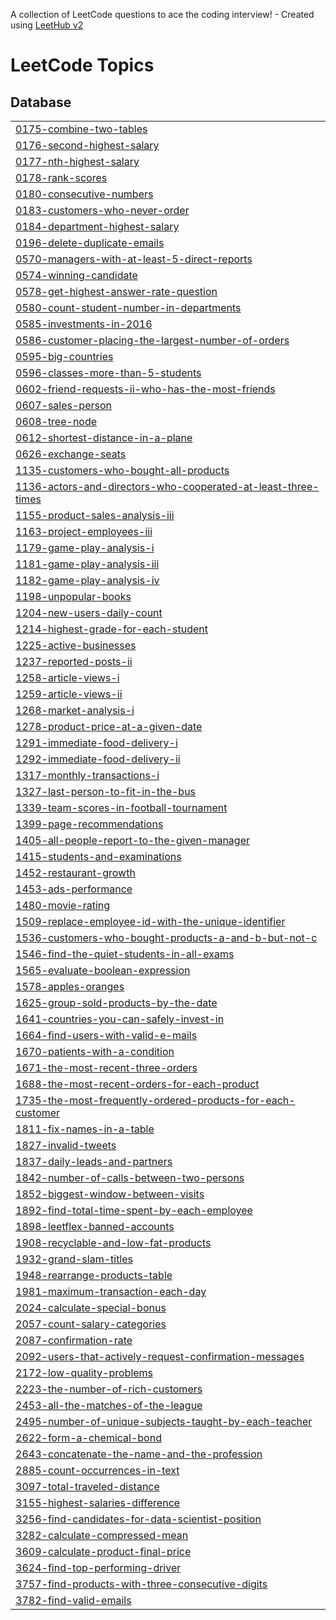 A collection of LeetCode questions to ace the coding interview! - Created using [LeetHub v2](https://github.com/arunbhardwaj/LeetHub-2.0)
<!---LeetCode Topics Start-->
# LeetCode Topics
## Database
|  |
| ------- |
| [0175-combine-two-tables](https://github.com/J-CECI/LeetCode/tree/master/0175-combine-two-tables) |
| [0176-second-highest-salary](https://github.com/J-CECI/LeetCode/tree/master/0176-second-highest-salary) |
| [0177-nth-highest-salary](https://github.com/J-CECI/LeetCode/tree/master/0177-nth-highest-salary) |
| [0178-rank-scores](https://github.com/J-CECI/LeetCode/tree/master/0178-rank-scores) |
| [0180-consecutive-numbers](https://github.com/J-CECI/LeetCode/tree/master/0180-consecutive-numbers) |
| [0183-customers-who-never-order](https://github.com/J-CECI/LeetCode/tree/master/0183-customers-who-never-order) |
| [0184-department-highest-salary](https://github.com/J-CECI/LeetCode/tree/master/0184-department-highest-salary) |
| [0196-delete-duplicate-emails](https://github.com/J-CECI/LeetCode/tree/master/0196-delete-duplicate-emails) |
| [0570-managers-with-at-least-5-direct-reports](https://github.com/J-CECI/LeetCode/tree/master/0570-managers-with-at-least-5-direct-reports) |
| [0574-winning-candidate](https://github.com/J-CECI/LeetCode/tree/master/0574-winning-candidate) |
| [0578-get-highest-answer-rate-question](https://github.com/J-CECI/LeetCode/tree/master/0578-get-highest-answer-rate-question) |
| [0580-count-student-number-in-departments](https://github.com/J-CECI/LeetCode/tree/master/0580-count-student-number-in-departments) |
| [0585-investments-in-2016](https://github.com/J-CECI/LeetCode/tree/master/0585-investments-in-2016) |
| [0586-customer-placing-the-largest-number-of-orders](https://github.com/J-CECI/LeetCode/tree/master/0586-customer-placing-the-largest-number-of-orders) |
| [0595-big-countries](https://github.com/J-CECI/LeetCode/tree/master/0595-big-countries) |
| [0596-classes-more-than-5-students](https://github.com/J-CECI/LeetCode/tree/master/0596-classes-more-than-5-students) |
| [0602-friend-requests-ii-who-has-the-most-friends](https://github.com/J-CECI/LeetCode/tree/master/0602-friend-requests-ii-who-has-the-most-friends) |
| [0607-sales-person](https://github.com/J-CECI/LeetCode/tree/master/0607-sales-person) |
| [0608-tree-node](https://github.com/J-CECI/LeetCode/tree/master/0608-tree-node) |
| [0612-shortest-distance-in-a-plane](https://github.com/J-CECI/LeetCode/tree/master/0612-shortest-distance-in-a-plane) |
| [0626-exchange-seats](https://github.com/J-CECI/LeetCode/tree/master/0626-exchange-seats) |
| [1135-customers-who-bought-all-products](https://github.com/J-CECI/LeetCode/tree/master/1135-customers-who-bought-all-products) |
| [1136-actors-and-directors-who-cooperated-at-least-three-times](https://github.com/J-CECI/LeetCode/tree/master/1136-actors-and-directors-who-cooperated-at-least-three-times) |
| [1155-product-sales-analysis-iii](https://github.com/J-CECI/LeetCode/tree/master/1155-product-sales-analysis-iii) |
| [1163-project-employees-iii](https://github.com/J-CECI/LeetCode/tree/master/1163-project-employees-iii) |
| [1179-game-play-analysis-i](https://github.com/J-CECI/LeetCode/tree/master/1179-game-play-analysis-i) |
| [1181-game-play-analysis-iii](https://github.com/J-CECI/LeetCode/tree/master/1181-game-play-analysis-iii) |
| [1182-game-play-analysis-iv](https://github.com/J-CECI/LeetCode/tree/master/1182-game-play-analysis-iv) |
| [1198-unpopular-books](https://github.com/J-CECI/LeetCode/tree/master/1198-unpopular-books) |
| [1204-new-users-daily-count](https://github.com/J-CECI/LeetCode/tree/master/1204-new-users-daily-count) |
| [1214-highest-grade-for-each-student](https://github.com/J-CECI/LeetCode/tree/master/1214-highest-grade-for-each-student) |
| [1225-active-businesses](https://github.com/J-CECI/LeetCode/tree/master/1225-active-businesses) |
| [1237-reported-posts-ii](https://github.com/J-CECI/LeetCode/tree/master/1237-reported-posts-ii) |
| [1258-article-views-i](https://github.com/J-CECI/LeetCode/tree/master/1258-article-views-i) |
| [1259-article-views-ii](https://github.com/J-CECI/LeetCode/tree/master/1259-article-views-ii) |
| [1268-market-analysis-i](https://github.com/J-CECI/LeetCode/tree/master/1268-market-analysis-i) |
| [1278-product-price-at-a-given-date](https://github.com/J-CECI/LeetCode/tree/master/1278-product-price-at-a-given-date) |
| [1291-immediate-food-delivery-i](https://github.com/J-CECI/LeetCode/tree/master/1291-immediate-food-delivery-i) |
| [1292-immediate-food-delivery-ii](https://github.com/J-CECI/LeetCode/tree/master/1292-immediate-food-delivery-ii) |
| [1317-monthly-transactions-i](https://github.com/J-CECI/LeetCode/tree/master/1317-monthly-transactions-i) |
| [1327-last-person-to-fit-in-the-bus](https://github.com/J-CECI/LeetCode/tree/master/1327-last-person-to-fit-in-the-bus) |
| [1339-team-scores-in-football-tournament](https://github.com/J-CECI/LeetCode/tree/master/1339-team-scores-in-football-tournament) |
| [1399-page-recommendations](https://github.com/J-CECI/LeetCode/tree/master/1399-page-recommendations) |
| [1405-all-people-report-to-the-given-manager](https://github.com/J-CECI/LeetCode/tree/master/1405-all-people-report-to-the-given-manager) |
| [1415-students-and-examinations](https://github.com/J-CECI/LeetCode/tree/master/1415-students-and-examinations) |
| [1452-restaurant-growth](https://github.com/J-CECI/LeetCode/tree/master/1452-restaurant-growth) |
| [1453-ads-performance](https://github.com/J-CECI/LeetCode/tree/master/1453-ads-performance) |
| [1480-movie-rating](https://github.com/J-CECI/LeetCode/tree/master/1480-movie-rating) |
| [1509-replace-employee-id-with-the-unique-identifier](https://github.com/J-CECI/LeetCode/tree/master/1509-replace-employee-id-with-the-unique-identifier) |
| [1536-customers-who-bought-products-a-and-b-but-not-c](https://github.com/J-CECI/LeetCode/tree/master/1536-customers-who-bought-products-a-and-b-but-not-c) |
| [1546-find-the-quiet-students-in-all-exams](https://github.com/J-CECI/LeetCode/tree/master/1546-find-the-quiet-students-in-all-exams) |
| [1565-evaluate-boolean-expression](https://github.com/J-CECI/LeetCode/tree/master/1565-evaluate-boolean-expression) |
| [1578-apples-oranges](https://github.com/J-CECI/LeetCode/tree/master/1578-apples-oranges) |
| [1625-group-sold-products-by-the-date](https://github.com/J-CECI/LeetCode/tree/master/1625-group-sold-products-by-the-date) |
| [1641-countries-you-can-safely-invest-in](https://github.com/J-CECI/LeetCode/tree/master/1641-countries-you-can-safely-invest-in) |
| [1664-find-users-with-valid-e-mails](https://github.com/J-CECI/LeetCode/tree/master/1664-find-users-with-valid-e-mails) |
| [1670-patients-with-a-condition](https://github.com/J-CECI/LeetCode/tree/master/1670-patients-with-a-condition) |
| [1671-the-most-recent-three-orders](https://github.com/J-CECI/LeetCode/tree/master/1671-the-most-recent-three-orders) |
| [1688-the-most-recent-orders-for-each-product](https://github.com/J-CECI/LeetCode/tree/master/1688-the-most-recent-orders-for-each-product) |
| [1735-the-most-frequently-ordered-products-for-each-customer](https://github.com/J-CECI/LeetCode/tree/master/1735-the-most-frequently-ordered-products-for-each-customer) |
| [1811-fix-names-in-a-table](https://github.com/J-CECI/LeetCode/tree/master/1811-fix-names-in-a-table) |
| [1827-invalid-tweets](https://github.com/J-CECI/LeetCode/tree/master/1827-invalid-tweets) |
| [1837-daily-leads-and-partners](https://github.com/J-CECI/LeetCode/tree/master/1837-daily-leads-and-partners) |
| [1842-number-of-calls-between-two-persons](https://github.com/J-CECI/LeetCode/tree/master/1842-number-of-calls-between-two-persons) |
| [1852-biggest-window-between-visits](https://github.com/J-CECI/LeetCode/tree/master/1852-biggest-window-between-visits) |
| [1892-find-total-time-spent-by-each-employee](https://github.com/J-CECI/LeetCode/tree/master/1892-find-total-time-spent-by-each-employee) |
| [1898-leetflex-banned-accounts](https://github.com/J-CECI/LeetCode/tree/master/1898-leetflex-banned-accounts) |
| [1908-recyclable-and-low-fat-products](https://github.com/J-CECI/LeetCode/tree/master/1908-recyclable-and-low-fat-products) |
| [1932-grand-slam-titles](https://github.com/J-CECI/LeetCode/tree/master/1932-grand-slam-titles) |
| [1948-rearrange-products-table](https://github.com/J-CECI/LeetCode/tree/master/1948-rearrange-products-table) |
| [1981-maximum-transaction-each-day](https://github.com/J-CECI/LeetCode/tree/master/1981-maximum-transaction-each-day) |
| [2024-calculate-special-bonus](https://github.com/J-CECI/LeetCode/tree/master/2024-calculate-special-bonus) |
| [2057-count-salary-categories](https://github.com/J-CECI/LeetCode/tree/master/2057-count-salary-categories) |
| [2087-confirmation-rate](https://github.com/J-CECI/LeetCode/tree/master/2087-confirmation-rate) |
| [2092-users-that-actively-request-confirmation-messages](https://github.com/J-CECI/LeetCode/tree/master/2092-users-that-actively-request-confirmation-messages) |
| [2172-low-quality-problems](https://github.com/J-CECI/LeetCode/tree/master/2172-low-quality-problems) |
| [2223-the-number-of-rich-customers](https://github.com/J-CECI/LeetCode/tree/master/2223-the-number-of-rich-customers) |
| [2453-all-the-matches-of-the-league](https://github.com/J-CECI/LeetCode/tree/master/2453-all-the-matches-of-the-league) |
| [2495-number-of-unique-subjects-taught-by-each-teacher](https://github.com/J-CECI/LeetCode/tree/master/2495-number-of-unique-subjects-taught-by-each-teacher) |
| [2622-form-a-chemical-bond](https://github.com/J-CECI/LeetCode/tree/master/2622-form-a-chemical-bond) |
| [2643-concatenate-the-name-and-the-profession](https://github.com/J-CECI/LeetCode/tree/master/2643-concatenate-the-name-and-the-profession) |
| [2885-count-occurrences-in-text](https://github.com/J-CECI/LeetCode/tree/master/2885-count-occurrences-in-text) |
| [3097-total-traveled-distance](https://github.com/J-CECI/LeetCode/tree/master/3097-total-traveled-distance) |
| [3155-highest-salaries-difference](https://github.com/J-CECI/LeetCode/tree/master/3155-highest-salaries-difference) |
| [3256-find-candidates-for-data-scientist-position](https://github.com/J-CECI/LeetCode/tree/master/3256-find-candidates-for-data-scientist-position) |
| [3282-calculate-compressed-mean](https://github.com/J-CECI/LeetCode/tree/master/3282-calculate-compressed-mean) |
| [3609-calculate-product-final-price](https://github.com/J-CECI/LeetCode/tree/master/3609-calculate-product-final-price) |
| [3624-find-top-performing-driver](https://github.com/J-CECI/LeetCode/tree/master/3624-find-top-performing-driver) |
| [3757-find-products-with-three-consecutive-digits](https://github.com/J-CECI/LeetCode/tree/master/3757-find-products-with-three-consecutive-digits) |
| [3782-find-valid-emails](https://github.com/J-CECI/LeetCode/tree/master/3782-find-valid-emails) |
<!---LeetCode Topics End-->
